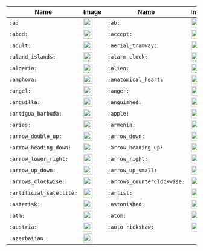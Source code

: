 | Name | Image | Name | Image | Name | Image | Name | Image |
| --- | --- | --- | --- | --- | --- | --- | --- |
| `:a:` | <img src="https://github.githubassets.com/images/icons/emoji/unicode/1f170.png?v8" alt="a" width="24" height="24" /> | `:ab:` | <img src="https://github.githubassets.com/images/icons/emoji/unicode/1f18e.png?v8" alt="ab" width="24" height="24" /> | `:abacus:` | <img src="https://github.githubassets.com/images/icons/emoji/unicode/1f9ee.png?v8" alt="abacus" width="24" height="24" /> | `:abc:` | <img src="https://github.githubassets.com/images/icons/emoji/unicode/1f524.png?v8" alt="abc" width="24" height="24" /> |
| `:abcd:` | <img src="https://github.githubassets.com/images/icons/emoji/unicode/1f521.png?v8" alt="abcd" width="24" height="24" /> | `:accept:` | <img src="https://github.githubassets.com/images/icons/emoji/unicode/1f251.png?v8" alt="accept" width="24" height="24" /> | `:accordion:` | <img src="https://github.githubassets.com/images/icons/emoji/unicode/1fa97.png?v8" alt="accordion" width="24" height="24" /> | `:adhesive_bandage:` | <img src="https://github.githubassets.com/images/icons/emoji/unicode/1fa79.png?v8" alt="adhesive_bandage" width="24" height="24" /> |
| `:adult:` | <img src="https://github.githubassets.com/images/icons/emoji/unicode/1f9d1.png?v8" alt="adult" width="24" height="24" /> | `:aerial_tramway:` | <img src="https://github.githubassets.com/images/icons/emoji/unicode/1f6a1.png?v8" alt="aerial_tramway" width="24" height="24" /> | `:afghanistan:` | <img src="https://github.githubassets.com/images/icons/emoji/unicode/1f1e6-1f1eb.png?v8" alt="afghanistan" width="24" height="24" /> | `:airplane:` | <img src="https://github.githubassets.com/images/icons/emoji/unicode/2708.png?v8" alt="airplane" width="24" height="24" /> |
| `:aland_islands:` | <img src="https://github.githubassets.com/images/icons/emoji/unicode/1f1e6-1f1fd.png?v8" alt="aland_islands" width="24" height="24" /> | `:alarm_clock:` | <img src="https://github.githubassets.com/images/icons/emoji/unicode/23f0.png?v8" alt="alarm_clock" width="24" height="24" /> | `:albania:` | <img src="https://github.githubassets.com/images/icons/emoji/unicode/1f1e6-1f1f1.png?v8" alt="albania" width="24" height="24" /> | `:alembic:` | <img src="https://github.githubassets.com/images/icons/emoji/unicode/2697.png?v8" alt="alembic" width="24" height="24" /> |
| `:algeria:` | <img src="https://github.githubassets.com/images/icons/emoji/unicode/1f1e9-1f1ff.png?v8" alt="algeria" width="24" height="24" /> | `:alien:` | <img src="https://github.githubassets.com/images/icons/emoji/unicode/1f47d.png?v8" alt="alien" width="24" height="24" /> | `:ambulance:` | <img src="https://github.githubassets.com/images/icons/emoji/unicode/1f691.png?v8" alt="ambulance" width="24" height="24" /> | `:american_samoa:` | <img src="https://github.githubassets.com/images/icons/emoji/unicode/1f1e6-1f1f8.png?v8" alt="american_samoa" width="24" height="24" /> |
| `:amphora:` | <img src="https://github.githubassets.com/images/icons/emoji/unicode/1f3fa.png?v8" alt="amphora" width="24" height="24" /> | `:anatomical_heart:` | <img src="https://github.githubassets.com/images/icons/emoji/unicode/1fac0.png?v8" alt="anatomical_heart" width="24" height="24" /> | `:anchor:` | <img src="https://github.githubassets.com/images/icons/emoji/unicode/2693.png?v8" alt="anchor" width="24" height="24" /> | `:andorra:` | <img src="https://github.githubassets.com/images/icons/emoji/unicode/1f1e6-1f1e9.png?v8" alt="andorra" width="24" height="24" /> |
| `:angel:` | <img src="https://github.githubassets.com/images/icons/emoji/unicode/1f47c.png?v8" alt="angel" width="24" height="24" /> | `:anger:` | <img src="https://github.githubassets.com/images/icons/emoji/unicode/1f4a2.png?v8" alt="anger" width="24" height="24" /> | `:angola:` | <img src="https://github.githubassets.com/images/icons/emoji/unicode/1f1e6-1f1f4.png?v8" alt="angola" width="24" height="24" /> | `:angry:` | <img src="https://github.githubassets.com/images/icons/emoji/unicode/1f620.png?v8" alt="angry" width="24" height="24" /> |
| `:anguilla:` | <img src="https://github.githubassets.com/images/icons/emoji/unicode/1f1e6-1f1ee.png?v8" alt="anguilla" width="24" height="24" /> | `:anguished:` | <img src="https://github.githubassets.com/images/icons/emoji/unicode/1f627.png?v8" alt="anguished" width="24" height="24" /> | `:ant:` | <img src="https://github.githubassets.com/images/icons/emoji/unicode/1f41c.png?v8" alt="ant" width="24" height="24" /> | `:antarctica:` | <img src="https://github.githubassets.com/images/icons/emoji/unicode/1f1e6-1f1f6.png?v8" alt="antarctica" width="24" height="24" /> |
| `:antigua_barbuda:` | <img src="https://github.githubassets.com/images/icons/emoji/unicode/1f1e6-1f1ec.png?v8" alt="antigua_barbuda" width="24" height="24" /> | `:apple:` | <img src="https://github.githubassets.com/images/icons/emoji/unicode/1f34e.png?v8" alt="apple" width="24" height="24" /> | `:aquarius:` | <img src="https://github.githubassets.com/images/icons/emoji/unicode/2652.png?v8" alt="aquarius" width="24" height="24" /> | `:argentina:` | <img src="https://github.githubassets.com/images/icons/emoji/unicode/1f1e6-1f1f7.png?v8" alt="argentina" width="24" height="24" /> |
| `:aries:` | <img src="https://github.githubassets.com/images/icons/emoji/unicode/2648.png?v8" alt="aries" width="24" height="24" /> | `:armenia:` | <img src="https://github.githubassets.com/images/icons/emoji/unicode/1f1e6-1f1f2.png?v8" alt="armenia" width="24" height="24" /> | `:arrow_backward:` | <img src="https://github.githubassets.com/images/icons/emoji/unicode/25c0.png?v8" alt="arrow_backward" width="24" height="24" /> | `:arrow_double_down:` | <img src="https://github.githubassets.com/images/icons/emoji/unicode/23ec.png?v8" alt="arrow_double_down" width="24" height="24" /> |
| `:arrow_double_up:` | <img src="https://github.githubassets.com/images/icons/emoji/unicode/23eb.png?v8" alt="arrow_double_up" width="24" height="24" /> | `:arrow_down:` | <img src="https://github.githubassets.com/images/icons/emoji/unicode/2b07.png?v8" alt="arrow_down" width="24" height="24" /> | `:arrow_down_small:` | <img src="https://github.githubassets.com/images/icons/emoji/unicode/1f53d.png?v8" alt="arrow_down_small" width="24" height="24" /> | `:arrow_forward:` | <img src="https://github.githubassets.com/images/icons/emoji/unicode/25b6.png?v8" alt="arrow_forward" width="24" height="24" /> |
| `:arrow_heading_down:` | <img src="https://github.githubassets.com/images/icons/emoji/unicode/2935.png?v8" alt="arrow_heading_down" width="24" height="24" /> | `:arrow_heading_up:` | <img src="https://github.githubassets.com/images/icons/emoji/unicode/2934.png?v8" alt="arrow_heading_up" width="24" height="24" /> | `:arrow_left:` | <img src="https://github.githubassets.com/images/icons/emoji/unicode/2b05.png?v8" alt="arrow_left" width="24" height="24" /> | `:arrow_lower_left:` | <img src="https://github.githubassets.com/images/icons/emoji/unicode/2199.png?v8" alt="arrow_lower_left" width="24" height="24" /> |
| `:arrow_lower_right:` | <img src="https://github.githubassets.com/images/icons/emoji/unicode/2198.png?v8" alt="arrow_lower_right" width="24" height="24" /> | `:arrow_right:` | <img src="https://github.githubassets.com/images/icons/emoji/unicode/27a1.png?v8" alt="arrow_right" width="24" height="24" /> | `:arrow_right_hook:` | <img src="https://github.githubassets.com/images/icons/emoji/unicode/21aa.png?v8" alt="arrow_right_hook" width="24" height="24" /> | `:arrow_up:` | <img src="https://github.githubassets.com/images/icons/emoji/unicode/2b06.png?v8" alt="arrow_up" width="24" height="24" /> |
| `:arrow_up_down:` | <img src="https://github.githubassets.com/images/icons/emoji/unicode/2195.png?v8" alt="arrow_up_down" width="24" height="24" /> | `:arrow_up_small:` | <img src="https://github.githubassets.com/images/icons/emoji/unicode/1f53c.png?v8" alt="arrow_up_small" width="24" height="24" /> | `:arrow_upper_left:` | <img src="https://github.githubassets.com/images/icons/emoji/unicode/2196.png?v8" alt="arrow_upper_left" width="24" height="24" /> | `:arrow_upper_right:` | <img src="https://github.githubassets.com/images/icons/emoji/unicode/2197.png?v8" alt="arrow_upper_right" width="24" height="24" /> |
| `:arrows_clockwise:` | <img src="https://github.githubassets.com/images/icons/emoji/unicode/1f503.png?v8" alt="arrows_clockwise" width="24" height="24" /> | `:arrows_counterclockwise:` | <img src="https://github.githubassets.com/images/icons/emoji/unicode/1f504.png?v8" alt="arrows_counterclockwise" width="24" height="24" /> | `:art:` | <img src="https://github.githubassets.com/images/icons/emoji/unicode/1f3a8.png?v8" alt="art" width="24" height="24" /> | `:articulated_lorry:` | <img src="https://github.githubassets.com/images/icons/emoji/unicode/1f69b.png?v8" alt="articulated_lorry" width="24" height="24" /> |
| `:artificial_satellite:` | <img src="https://github.githubassets.com/images/icons/emoji/unicode/1f6f0.png?v8" alt="artificial_satellite" width="24" height="24" /> | `:artist:` | <img src="https://github.githubassets.com/images/icons/emoji/unicode/1f9d1-1f3a8.png?v8" alt="artist" width="24" height="24" /> | `:aruba:` | <img src="https://github.githubassets.com/images/icons/emoji/unicode/1f1e6-1f1fc.png?v8" alt="aruba" width="24" height="24" /> | `:ascension_island:` | <img src="https://github.githubassets.com/images/icons/emoji/unicode/1f1e6-1f1e8.png?v8" alt="ascension_island" width="24" height="24" /> |
| `:asterisk:` | <img src="https://github.githubassets.com/images/icons/emoji/unicode/002a-20e3.png?v8" alt="asterisk" width="24" height="24" /> | `:astonished:` | <img src="https://github.githubassets.com/images/icons/emoji/unicode/1f632.png?v8" alt="astonished" width="24" height="24" /> | `:astronaut:` | <img src="https://github.githubassets.com/images/icons/emoji/unicode/1f9d1-1f680.png?v8" alt="astronaut" width="24" height="24" /> | `:athletic_shoe:` | <img src="https://github.githubassets.com/images/icons/emoji/unicode/1f45f.png?v8" alt="athletic_shoe" width="24" height="24" /> |
| `:atm:` | <img src="https://github.githubassets.com/images/icons/emoji/unicode/1f3e7.png?v8" alt="atm" width="24" height="24" /> | `:atom:` | <img src="https://github.githubassets.com/images/icons/emoji/atom.png?v8" alt="atom" width="24" height="24" /> | `:atom_symbol:` | <img src="https://github.githubassets.com/images/icons/emoji/unicode/269b.png?v8" alt="atom_symbol" width="24" height="24" /> | `:australia:` | <img src="https://github.githubassets.com/images/icons/emoji/unicode/1f1e6-1f1fa.png?v8" alt="australia" width="24" height="24" /> |
| `:austria:` | <img src="https://github.githubassets.com/images/icons/emoji/unicode/1f1e6-1f1f9.png?v8" alt="austria" width="24" height="24" /> | `:auto_rickshaw:` | <img src="https://github.githubassets.com/images/icons/emoji/unicode/1f6fa.png?v8" alt="auto_rickshaw" width="24" height="24" /> | `:avocado:` | <img src="https://github.githubassets.com/images/icons/emoji/unicode/1f951.png?v8" alt="avocado" width="24" height="24" /> | `:axe:` | <img src="https://github.githubassets.com/images/icons/emoji/unicode/1fa93.png?v8" alt="axe" width="24" height="24" /> |
| `:azerbaijan:` | <img src="https://github.githubassets.com/images/icons/emoji/unicode/1f1e6-1f1ff.png?v8" alt="azerbaijan" width="24" height="24" /> |  |  |  |  |  |  |
